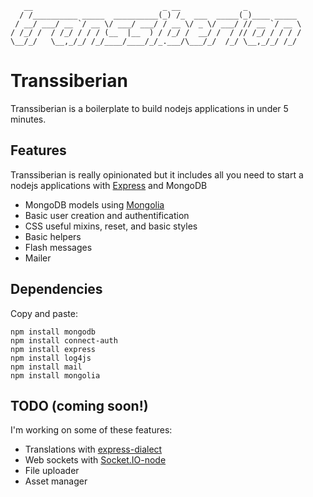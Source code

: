       __                             _ __              _
      / /__________ _____  __________(_) /_  ___  _____(_)____ _____
     / __/ ___/ __ `/ __ \/ ___/ ___/ / __ \/ _ \/ ___/ // __ `/ __ \
    / /_/ /  / /_/ / / / (__  |__  ) / /_/ /  __/ /  / // /_/ / / / /
    \__/_/   \__,_/_/ /_/____/____/_/_.___/\___/_/  /_/ \__,_/_/ /_/

# Transsiberian

Transsiberian is a boilerplate to build nodejs applications in under 5 minutes.

## Features

Transsiberian is really opinionated but it includes all you need to start a nodejs applications with [Express](https://github.com/visionmedia/express) and MongoDB

  * MongoDB models using [Mongolia](https://github.com/masylum/mongolia)
  * Basic user creation and authentification
  * CSS useful mixins, reset, and basic styles
  * Basic helpers
  * Flash messages
  * Mailer

## Dependencies

Copy and paste:

    npm install mongodb
    npm install connect-auth
    npm install express
    npm install log4js
    npm install mail
    npm install mongolia

## TODO (coming soon!)

I'm working on some of these features:

  * Translations with [express-dialect](https://github.com/masylum/express-dialect)
  * Web sockets with [Socket.IO-node](https://github.com/LearnBoost/Socket.IO-node)
  * File uploader
  * Asset manager
